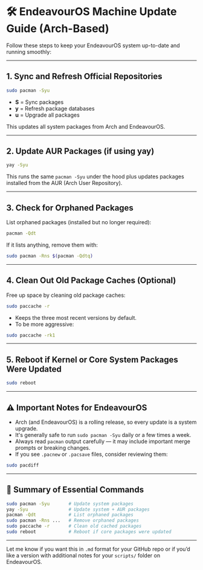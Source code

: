 # 🛠 EndeavourOS Machine Update Guide (Arch-Based)

Follow these steps to keep your EndeavourOS system up-to-date and running smoothly:

---

## 1. Sync and Refresh Official Repositories

```bash
sudo pacman -Syu
```

- **S** = Sync packages
- **y** = Refresh package databases
- **u** = Upgrade all packages

This updates all system packages from Arch and EndeavourOS.

---

## 2. Update AUR Packages (if using yay)

```bash
yay -Syu
```

This runs the same `pacman -Syu` under the hood plus updates packages installed from the AUR (Arch User Repository).

---

## 3. Check for Orphaned Packages

List orphaned packages (installed but no longer required):

```bash
pacman -Qdt
```

If it lists anything, remove them with:

```bash
sudo pacman -Rns $(pacman -Qdtq)
```

---

## 4. Clean Out Old Package Caches (Optional)

Free up space by cleaning old package caches:

```bash
sudo paccache -r
```

- Keeps the three most recent versions by default.
- To be more aggressive:

```bash
sudo paccache -rk1
```

---

## 5. Reboot if Kernel or Core System Packages Were Updated

```bash
sudo reboot
```

---

## ⚠️ Important Notes for EndeavourOS

- Arch (and EndeavourOS) is a rolling release, so every update is a system upgrade.
- It's generally safe to run `sudo pacman -Syu` daily or a few times a week.
- Always read `pacman` output carefully — it may include important merge prompts or breaking changes.
- If you see `.pacnew` or `.pacsave` files, consider reviewing them:

```bash
sudo pacdiff
```

---

## 🧾 Summary of Essential Commands

```bash
sudo pacman -Syu       # Update system packages
yay -Syu               # Update system + AUR packages
pacman -Qdt            # List orphaned packages
sudo pacman -Rns ...   # Remove orphaned packages
sudo paccache -r       # Clean old cached packages
sudo reboot            # Reboot if core packages were updated
```

---

Let me know if you want this in `.md` format for your GitHub repo or if you’d like a version with additional notes for your `scripts/` folder on EndeavourOS.